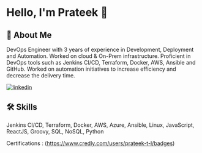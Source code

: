 <h1> Hello, I'm Prateek 👋 </h1>


## 🚀 About Me
DevOps Engineer with 3 years of experience in Development, Deployment and Automation. Worked on cloud & On-Prem infrastructure. Proficient in DevOps tools such as Jenkins CI/CD, Terraform, Docker, AWS, Ansible and GitHub. Worked on automation initiatives to increase efficiency and decrease the delivery time.

[![linkedin](https://img.shields.io/badge/linkedin-0A66C2?style=for-the-badge&logo=linkedin&logoColor=white)](https://in.linkedin.com/in/prateektl)

## 🛠 Skills
Jenkins CI/CD, Terraform, Docker, AWS, Azure, Ansible, Linux, JavaScript, ReactJS, Groovy, SQL, NoSQL, Python

Certifications : (https://www.credly.com/users/prateek-t-l/badges)
